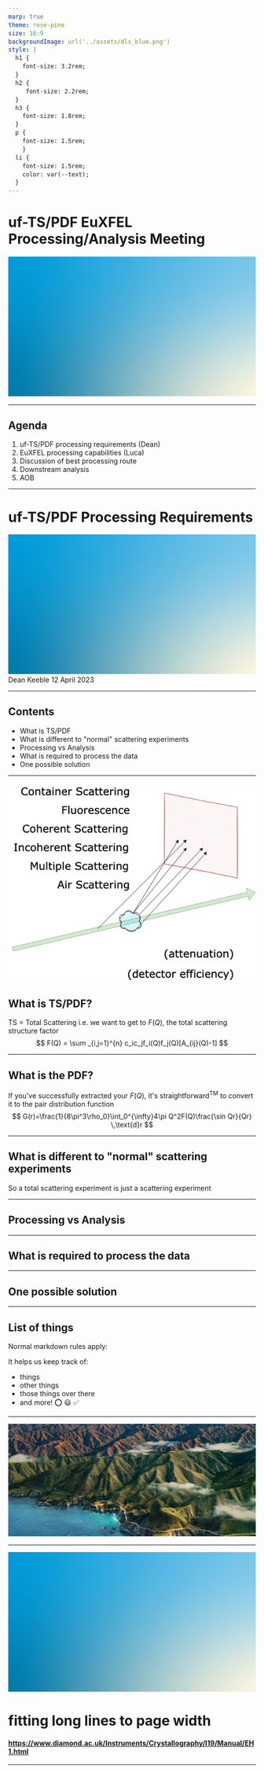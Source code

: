 ```yaml
---
marp: true
theme: rose-pine
size: 16:9
backgroundImage: url('../assets/dls_blue.png')
style: |
  h1 {
    font-size: 3.2rem;
  }
  h2 {
     font-size: 2.2rem; 
  }
  h3 {
    font-size: 1.8rem;
  }
  p {
    font-size: 1.5rem;
    }
  li {
    font-size: 1.5rem;
    color: var(--text);
  }
---
```

# uf-TS/PDF EuXFEL Processing/Analysis Meeting
![bg opacity](../assets/gradient.jpeg)

---
## Agenda
1. uf-TS/PDF processing requirements (Dean)
2. EuXFEL processing capabilities (Luca)
3. Discussion of best processing route
4. Downstream analysis
5. AOB

---
# uf-TS/PDF Processing Requirements
![bg opacity](../assets/gradient.jpeg)
Dean Keeble
12 April 2023

---
## Contents
- What is TS/PDF
- What is different to "normal" scattering experiments
- Processing vs Analysis
- What is required to process the data
- One possible solution
---
![bg right width:634](../assets/scattering.jpg)
## What is TS/PDF?
TS = Total Scattering
i.e. we want to get to $F(Q)$, the total scattering structure factor
$$ 
F(Q) = \sum _{i,j=1}^{n} c_ic_jf_i(Q)f_j(Q)[A_{ij}(Q)-1]
$$

---
## What is the PDF?
If you've successfully extracted your $F(Q)$, it's straightforward$^{\mathsf{TM}}$ to convert it to the pair distribution function
$$
G(r)=\frac{1}{8\pi^3\rho_0}\int_0^{\infty}4\pi Q^2F(Q)\frac{\sin Qr}{Qr} \,\text{d}r
$$

---
## What is  different to "normal" scattering experiments
So a total scattering experiment is just a scattering experiment 

---
## Processing vs Analysis

---
## What is required to process the data

---
## One possible solution

---

## List of things
Normal markdown rules apply:

It helps us keep track of: 
- things
- other things
- those things over there
- and more! :o: :smiley: :white_check_mark:

---
<!--- make pictures wide --->
![bg w:1268](../assets/wide_picture.jpg)

---
![bg opacity](../assets/gradient.jpeg)
# fitting long lines to page width
#### <!--fit--> https://www.diamond.ac.uk/Instruments/Crystallography/I19/Manual/EH1.html

---
